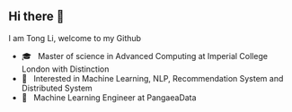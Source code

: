 ## Hi there 👋

<!-- <img align="right" src="https://github-readme-stats.vercel.app/api?username=TongLi3701&count_private=true&theme=tokyonight&hide=stars&show_icons=true" align="right" style="margin-bottom: 20px;"/> -->

I am Tong Li, welcome to my Github
* 🎓  &nbsp; Master of science in Advanced Computing at Imperial College London with Distinction
* 🧐  &nbsp; Interested in Machine Learning, NLP, Recommendation System and Distributed System
* 💼  &nbsp; Machine Learning Engineer at PangaeaData

<!--
**TongLi3701/TongLi3701** is a ✨ _special_ ✨ repository because its `README.md` (this file) appears on your GitHub profile.

Here are some ideas to get you started:

- 🔭 I’m currently working on ...
- 🌱 I’m currently learning ...
- 👯 I’m looking to collaborate on ...
- 🤔 I’m looking for help with ...
- 💬 Ask me about ...
- 📫 How to reach me: ...
- 😄 Pronouns: ...
- ⚡ Fun fact: ...
-->
